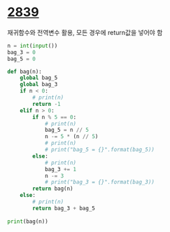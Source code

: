 # [2839](https://www.acmicpc.net/problem/2839)

재귀함수와 전역변수 활용, 모든 경우에 return값을 넣어야 함

```python
n = int(input())
bag_3 = 0
bag_5 = 0

def bag(n):
    global bag_5
    global bag_3
    if n < 0:
        # print(n)
        return -1
    elif n > 0:
        if n % 5 == 0:
            # print(n)
            bag_5 = n // 5
            n -= 5 * (n // 5)
            # print(n)
            # print("bag_5 = {}".format(bag_5))
        else:
            # print(n)
            bag_3 += 1
            n -= 3
            # print("bag_3 = {}".format(bag_3))
        return bag(n)
    else:
        # print(n)
        return bag_3 + bag_5
            
print(bag(n))

```

